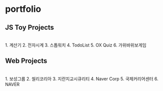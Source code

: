 # portfolio
## JS Toy Projects
<br />
1. 계산기
2. 전자시계
3. 스톱워치
4. TodoList
5. OX Quiz
6. 가위바위보게임

## Web Projects
<br />
1. 보성그룹
2. 씰리코리아
3. 지란지교시큐리티
4. Naver Corp
5. 국제커리어센터
6. NAVER
